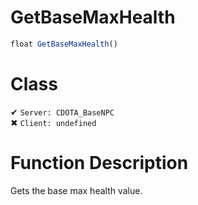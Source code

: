 # GetBaseMaxHealth
```js
float GetBaseMaxHealth()
```
# Class
✔ `Server: CDOTA_BaseNPC`  
✖ `Client: undefined`  

# Function Description
Gets the base max health value.
